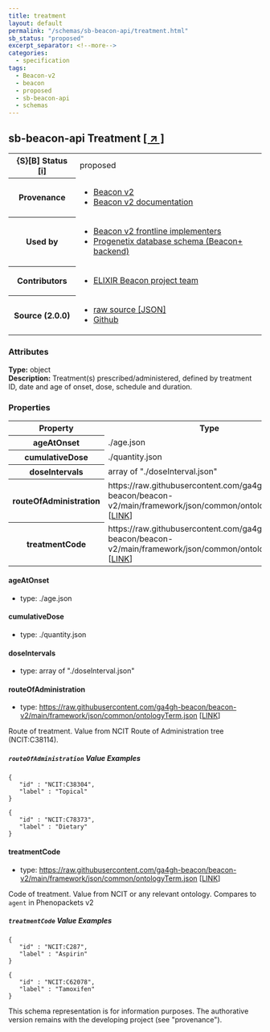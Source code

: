 ```yaml
---
title: treatment
layout: default
permalink: "/schemas/sb-beacon-api/treatment.html"
sb_status: "proposed"
excerpt_separator: <!--more-->
categories:
  - specification
tags:
  - Beacon-v2
  - beacon
  - proposed
  - sb-beacon-api
  - schemas
---
```


<div id="schema-header-title">
  <h2><span id="schema-header-title-project">sb-beacon-api</span> Treatment <a href="https://github.com/ga4gh-schemablocks/sb-beacon-api" target="_BLANK">[ &nearr; ]</a></h2>
</div>

<table id="schema-header-table">
<tr>
<th>{S}[B] Status <a href="https://schemablocks.org/about/sb-status-levels.html">[i]</a></th>
<td><div id="schema-header-status">proposed</div></td>
</tr>
<tr><th>Provenance</th><td><ul>
<li><a href="https://github.com/ga4gh-beacon/beacon-v2">Beacon v2</a></li>
<li><a href="http://docs.genomebeacons.org">Beacon v2 documentation</a></li>
</ul></td></tr>
<tr><th>Used by</th><td><ul>
<li><a href="https://ga4gh-approval-service-registry.ega-archive.org">Beacon v2 frontline implementers</a></li>
<li><a href="https://docs.progenetix.org/beaconplus/">Progenetix database schema (Beacon+ backend)</a></li>
</ul></td></tr>


<!--more-->
<tr><th>Contributors</th><td><ul>
<li><a href="https://beacon-project.io/categories/people.html">ELIXIR Beacon project team</a></li>
</ul></td></tr>
<tr><th>Source (2.0.0)</th><td><ul>
<li><a href="current/treatment.json" target="_BLANK">raw source [JSON]</a></li>
<li><a href="https://github.com/ga4gh-schemablocks/sb-beacon-api/blob/master/schemas/beacon-v2-default-model/common/treatment.yaml" target="_BLANK">Github</a></li>
</ul></td></tr>
</table>

<div id="schema-attributes-title"><h3>Attributes</h3></div>

  
__Type:__ object  
__Description:__ Treatment(s) prescribed/administered, defined by treatment ID, date and age of onset, dose, schedule and duration.
### Properties

<table id="schema-properties-table">
<tr><th>Property</th><th>Type</th></tr>
<tr><th>ageAtOnset</th><td>./age.json</td></tr>
<tr><th>cumulativeDose</th><td>./quantity.json</td></tr>
<tr><th>doseIntervals</th><td>array of "./doseInterval.json"</td></tr>
<tr><th>routeOfAdministration</th><td>https://raw.githubusercontent.com/ga4gh-beacon/beacon-v2/main/framework/json/common/ontologyTerm.json [<a href="https://raw.githubusercontent.com/ga4gh-beacon/beacon-v2/main/framework/json/common/ontologyTerm.json">LINK</a>]</td></tr>
<tr><th>treatmentCode</th><td>https://raw.githubusercontent.com/ga4gh-beacon/beacon-v2/main/framework/json/common/ontologyTerm.json [<a href="https://raw.githubusercontent.com/ga4gh-beacon/beacon-v2/main/framework/json/common/ontologyTerm.json">LINK</a>]</td></tr>
</table>


#### ageAtOnset

* type: ./age.json




#### cumulativeDose

* type: ./quantity.json




#### doseIntervals

* type: array of "./doseInterval.json"




#### routeOfAdministration

* type: https://raw.githubusercontent.com/ga4gh-beacon/beacon-v2/main/framework/json/common/ontologyTerm.json [<a href="https://raw.githubusercontent.com/ga4gh-beacon/beacon-v2/main/framework/json/common/ontologyTerm.json">LINK</a>]

Route of treatment. Value from NCIT Route of Administration tree (NCIT:C38114).

##### `routeOfAdministration` Value Examples  

```
{
   "id" : "NCIT:C38304",
   "label" : "Topical"
}
```
```
{
   "id" : "NCIT:C78373",
   "label" : "Dietary"
}
```

#### treatmentCode

* type: https://raw.githubusercontent.com/ga4gh-beacon/beacon-v2/main/framework/json/common/ontologyTerm.json [<a href="https://raw.githubusercontent.com/ga4gh-beacon/beacon-v2/main/framework/json/common/ontologyTerm.json">LINK</a>]

Code of treatment. Value from NCIT or any relevant ontology. Compares to `agent` in Phenopackets v2

##### `treatmentCode` Value Examples  

```
{
   "id" : "NCIT:C287",
   "label" : "Aspirin"
}
```
```
{
   "id" : "NCIT:C62078",
   "label" : "Tamoxifen"
}
```
<div id="schema-footer"> This schema representation is for information purposes. The authorative  version remains with the developing project (see "provenance"). </div>


